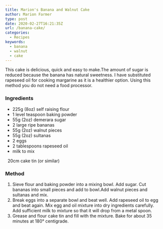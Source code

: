 ```yaml
---
title: Marion's Banana and Walnut Cake
author: Marion Farmer
type: post
date: 2020-02-27T16:21:35Z
url: /banana-cake/
categories:
  - Recipes
keywords:
  - banana
  - walnut
  - cake
---
```


This cake is delicious, quick and easy to make.The amount of sugar is
reduced because the banana has natural sweetness. I have substituted
rapeseed oil for cooking margarine as it is a healthier option. Using
this method you do not need a food processor.

### Ingredients

  * 225g (8oz) self raising flour
  * 1 level teaspoon baking powder
  * 55g (2oz) demerara sugar
  * 2 large ripe bananas
  * 55g (2oz) walnut pieces
  * 55g (2oz) sultanas
  * 2 eggs
  * 2 tablespoons rapeseed oil
  * milk to mix


 &nbsp; 20cm cake tin (or similar)

### Method

 1. Sieve flour and baking powder into a mixing bowl. Add sugar. Cut
    bananas into small pieces and add to bowl.Add walnut pieces and
    sultanas and mix.
 2. Break eggs into a separate bowl and beat well. Add rapeseed oil to
    egg and beat again. Mix egg and oil mixture into dry ingredients
    carefully. Add sufficient milk to mixture so that it will drop
    from a metal spoon.
 3. Grease and flour cake tin and fill with the mixture. Bake for
    about 35 minutes at 180° centigrade.

